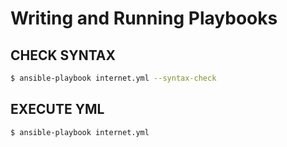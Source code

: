 # Writing and Running Playbooks

## CHECK SYNTAX
```bash
$ ansible-playbook internet.yml --syntax-check
```

## EXECUTE YML
```bash
$ ansible-playbook internet.yml
```

